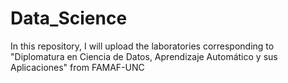 # Data_Science
In this repository, I will upload the laboratories corresponding to "Diplomatura en Ciencia de Datos, Aprendizaje Automático y sus Aplicaciones" from FAMAF-UNC
